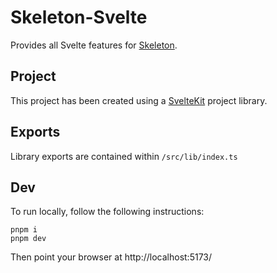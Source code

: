# Skeleton-Svelte

Provides all Svelte features for [Skeleton](https://skeleton.dev/).

## Project

This project has been created using a [SvelteKit](https://kit.svelte.dev/) project library.

## Exports

Library exports are contained within `/src/lib/index.ts`

## Dev

To run locally, follow the following instructions:

```
pnpm i
pnpm dev
```

Then point your browser at http://localhost:5173/
